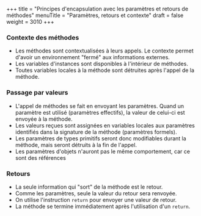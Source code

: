 +++
title = "Principes d'encapsulation avec les paramètres et retours de méthodes"
menuTitle = "Paramètres, retours et contexte"
draft = false
weight = 3010
+++

### Contexte des méthodes

* Les méthodes sont contextualisées à leurs appels. Le contexte permet d'avoir un environnement "fermé" aux informations externes.
* Les variables d'instances sont disponibles à l'intérieur de méthodes.
* Toutes variables locales à la méthode sont détruites après l'appel de la méthode.

### Passage par valeurs

* L'appel de méthodes se fait en envoyant les paramètres. Quand un paramètre est utilisé (paramètres effectifs), la valeur de celui-ci est envoyée à la méthode.
* Les valeurs reçues sont assignées en variables locales aux paramètres identifiés dans la signature de la méthode (paramètres formels).
* Les paramètres de types primitifs seront donc modifiables durant la méthode, mais seront détruits à la fin de l'appel.
* Les paramètres d'objets n'auront pas le même comportement, car ce sont des références


### Retours

* La seule information qui "sort" de la méthode est le retour.
* Comme les paramètres, seule la valeur du retour sera renvoyée.
* On utilise l'instruction `return` pour envoyer une valeur de retour.
* La méthode se termine immédiatement après l'utilisation d'un `return`.